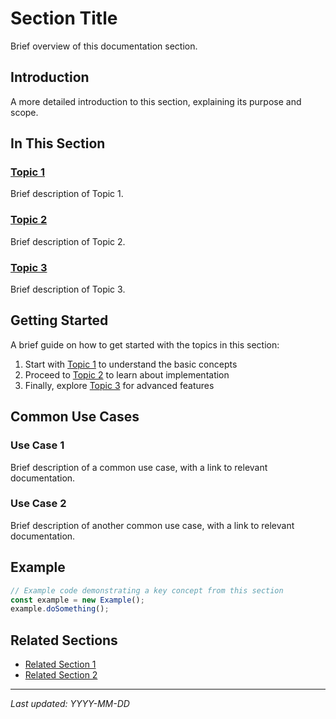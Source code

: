 # Section Title

Brief overview of this documentation section.

## Introduction

A more detailed introduction to this section, explaining its purpose and scope.

## In This Section

### [Topic 1](./topic1.md)
Brief description of Topic 1.

### [Topic 2](./topic2.md)
Brief description of Topic 2.

### [Topic 3](./topic3.md)
Brief description of Topic 3.

## Getting Started

A brief guide on how to get started with the topics in this section:

1. Start with [Topic 1](./topic1.md) to understand the basic concepts
2. Proceed to [Topic 2](./topic2.md) to learn about implementation
3. Finally, explore [Topic 3](./topic3.md) for advanced features

## Common Use Cases

### Use Case 1
Brief description of a common use case, with a link to relevant documentation.

### Use Case 2
Brief description of another common use case, with a link to relevant documentation.

## Example

```typescript
// Example code demonstrating a key concept from this section
const example = new Example();
example.doSomething();
```

## Related Sections

- [Related Section 1](../related-section1/index.md)
- [Related Section 2](../related-section2/index.md)

---

*Last updated: YYYY-MM-DD*